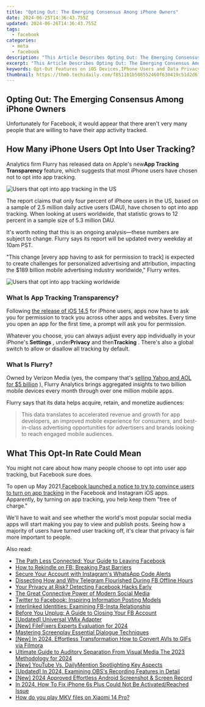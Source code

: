 ```yaml
---
title: "Opting Out: The Emerging Consensus Among iPhone Owners"
date: 2024-06-25T14:36:43.755Z
updated: 2024-06-26T14:36:43.755Z
tags:
  - facebook
categories:
  - meta
  - facebook
description: "This Article Describes Opting Out: The Emerging Consensus Among iPhone Owners"
excerpt: "This Article Describes Opting Out: The Emerging Consensus Among iPhone Owners"
keywords: Opt-Out Features on iOS Devices,IPhone Users and Data Privacy Choices,Managing Apple Ecosystem Preferences,How to Disable iCloud Services,The Rise of Digital Exclusion Among Tech Consumers,User Rights in the Age of Smartphones,Decreasing Data Sharing
thumbnail: https://thmb.techidaily.com/f8511b1b508552460f630419c51d2d616ebcbf19dbd124bdf2e50582d197ea31.jpg
---
```


## Opting Out: The Emerging Consensus Among iPhone Owners

 Unfortunately for Facebook, it would appear that there aren't very many people that are willing to have their app activity tracked.

## How Many iPhone Users Opt Into User Tracking?

 Analytics firm Flurry has released data on Apple's new**App Tracking Transparency** feature, which suggests that most iPhone users have chosen not to opt into app tracking.

![Users that opt into app tracking in the US](https://static1.makeuseofimages.com/wordpress/wp-content/uploads/2021/05/app-tracking-data-1.png)

 The report claims that only four percent of iPhone users in the US, based on a sample of 2.5 million daily active users (DAU), have chosen to opt into app tracking. When looking at users worldwide, that statistic grows to 12 percent in a sample size of 5.3 million DAU.

 It's worth noting that this is an ongoing analysis—these numbers are subject to change. Flurry says its report will be updated every weekday at 10am PST.

 "This change \[every app having to ask for permission to track\] is expected to create challenges for personalized advertising and attribution, impacting the $189 billion mobile advertising industry worldwide," Flurry writes.

![Users that opt into app tracking worldwide](https://static1.makeuseofimages.com/wordpress/wp-content/uploads/2021/05/app-tracking-data-2.png)

### What Is App Tracking Transparency?

 Following [the release of iOS 14.5](https://www.makeuseof.com/apple-releases-ios-14-5-update-iphone-ipad-ipod-touch/) for iPhone users, apps now have to ask you for permission to track you across other apps and websites. Every time you open an app for the first time, a prompt will ask you for permission.

 Whatever you choose, you can always adjust every app individually in your iPhone's **Settings** , under**Privacy** and then**Tracking** . There's also a global switch to allow or disallow all tracking by default.

### What Is Flurry?

 Owned by Verizon Media (yes, the company that's [selling Yahoo and AOL for $5 billion](https://www.makeuseof.com/verizon-selling-yahoo-aol/) ), Flurry Analytics brings aggregated insights to two billion mobile devices every month through over one million mobile apps.

 Flurry says that its data helps acquire, retain, and monetize audiences:

> This data translates to accelerated revenue and growth for app developers, an improved mobile experience for consumers, and best-in-class advertising opportunities for advertisers and brands looking to reach engaged mobile audiences.

## What This Opt-In Rate Could Mean

 You might not care about how many people choose to opt into user app tracking, but Facebook sure does.

 To open up May 2021,[Facebook launched a notice to try to convince users to turn on app tracking](https://www.makeuseof.com/facebook-instagram-user-tracking/) in the Facebook and Instagram iOS apps. Apparently, by turning on app tracking, you help keep them "free of charge."

 We'll have to wait and see whether the world's most popular social media apps will start making you pay to view and publish posts. Seeing how a majority of users have turned user tracking off, it's clear that privacy is fair more important to people.


<ins class="adsbygoogle"
     style="display:block"
     data-ad-format="autorelaxed"
     data-ad-client="ca-pub-7571918770474297"
     data-ad-slot="1223367746"></ins>



<ins class="adsbygoogle"
     style="display:block"
     data-ad-client="ca-pub-7571918770474297"
     data-ad-slot="8358498916"
     data-ad-format="auto"
     data-full-width-responsive="true"></ins>

<span class="atpl-alsoreadstyle">Also read:</span>
<div><ul>
<li><a href="https://facebook.techidaily.com/the-path-less-connected-your-guide-to-leaving-facebook/"><u>The Path Less Connected: Your Guide to Leaving Facebook</u></a></li>
<li><a href="https://facebook.techidaily.com/how-to-rekindle-on-fb-breaking-past-barriers/"><u>How to Rekindle on FB: Breaking Past Barriers</u></a></li>
<li><a href="https://facebook.techidaily.com/secure-your-account-with-instagrams-whatsapp-code-alerts/"><u>Secure Your Account with Instagram's WhatsApp Code Alerts</u></a></li>
<li><a href="https://facebook.techidaily.com/dissecting-how-and-why-telegram-flourished-during-fb-offline-hours/"><u>Dissecting How and Why Telegram Flourished During FB Offline Hours</u></a></li>
<li><a href="https://facebook.techidaily.com/your-privacy-at-risk-detecting-facebook-hacks-early/"><u>Your Privacy at Risk? Detecting Facebook Hacks Early</u></a></li>
<li><a href="https://facebook.techidaily.com/the-great-connective-power-of-modern-social-media/"><u>The Great Connective Power of Modern Social Media</u></a></li>
<li><a href="https://facebook.techidaily.com/twitter-to-facebook-inspiring-information-posting-models/"><u>Twitter to Facebook: Inspiring Information Posting Models</u></a></li>
<li><a href="https://facebook.techidaily.com/interlinked-identities-examining-fb-insta-relationship/"><u>Interlinked Identities: Examining FB-Insta Relationship</u></a></li>
<li><a href="https://facebook.techidaily.com/before-you-unplug-a-guide-to-closing-your-fb-account/"><u>Before You Unplug: A Guide to Closing Your FB Account</u></a></li>
<li><a href="https://some-skills.techidaily.com/updated-universal-vmix-adapter/"><u>[Updated] Universal VMix Adapter</u></a></li>
<li><a href="https://video-screen-grab.techidaily.com/new-filefixers-experts-evaluation-for-2024/"><u>[New] FileFixers Experts Evaluation for 2024</u></a></li>
<li><a href="https://extra-tips.techidaily.com/mastering-screenplay-essential-dialogue-techniques/"><u>Mastering Screenplay  Essential Dialogue Techniques</u></a></li>
<li><a href="https://fox-cloud.techidaily.com/new-in-2024-effortless-transformation-how-to-convert-avis-to-gifs-via-filmora/"><u>[New] In 2024, Effortless Transformation  How to Convert AVIs to GIFs via Filmora</u></a></li>
<li><a href="https://audio-shaping.techidaily.com/ultimate-guide-to-auditory-separation-from-visual-media-the-2023-methodology-for-2024/"><u>Ultimate Guide to Auditory Separation From Visual Media The 2023 Methodology for 2024</u></a></li>
<li><a href="https://facebook-record-videos.techidaily.com/new-youtube-vs-dailymention-spotlighting-key-aspects/"><u>[New] YouTube Vs. DailyMention  Spotlighting Key Aspects</u></a></li>
<li><a href="https://screen-video-capture.techidaily.com/updated-in-2024-examining-obss-recording-features-in-detail/"><u>[Updated] In 2024, Examining OBS's Recording Features in Detail</u></a></li>
<li><a href="https://screen-video-capture.techidaily.com/new-2024-approved-effortless-android-screenshot-and-screen-record/"><u>[New] 2024 Approved  Effortless Android Screenshot & Screen Record</u></a></li>
<li><a href="https://activate-lock.techidaily.com/in-2024-how-to-fix-iphone-6s-plus-could-not-be-activatedreached-issue-by-drfone-ios/"><u>In 2024, How To Fix iPhone 6s Plus Could Not Be Activated/Reached Issue</u></a></li>
<li><a href="https://phone-solutions.techidaily.com/how-do-you-play-mkv-files-on-xiaomi-14-pro-by-aiseesoft-video-converter-play-mkv-on-android/"><u>How do you play MKV files on Xiaomi 14 Pro?</u></a></li>
</ul></div>
